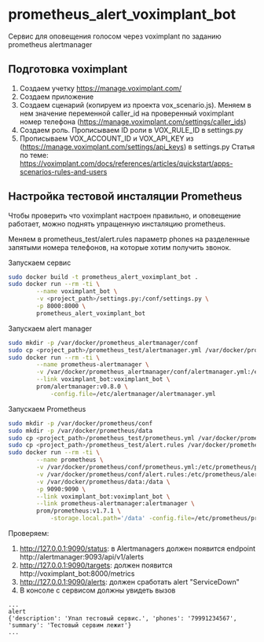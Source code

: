 # prometheus_alert_voximplant_bot
Сервис для оповещения голосом через voximplant по заданию prometheus alertmanager 

## Подготовка voximplant
1. Создаем учетку https://manage.voximplant.com/
2. Создаем приложение
3. Создаем сценарий (копируем из проекта vox_scenario.js). Меняем в нем значение переменной caller_id 
на проверенный voximplant номер телефона (https://manage.voximplant.com/settings/caller_ids)
4. Создаем роль. Прописываем ID роли в VOX_RULE_ID в settings.py 
5. Прописываем VOX_ACCOUNT_ID и VOX_API_KEY из  (https://manage.voximplant.com/settings/api_keys) в settings.py 
Статья по теме: https://voximplant.com/docs/references/articles/quickstart/apps-scenarios-rules-and-users

## Настройка тестовой инсталяции Prometheus
Чтобы проверить что voximplant настроен правильно, и оповещение работает, можно поднять упращенную инсталяцию prometheus.

Меняем в prometheus_test/alert.rules параметр phones на разделенные запятыми номера телефонов, 
на которые хотим получить звонок.

Запускаем сервис
```bash
sudo docker build -t prometheus_alert_voximplant_bot .
sudo docker run --rm -ti \
        --name voximplant_bot \
        -v <project_path>/settings.py:/conf/settings.py \
        -p 8000:8000 \
        prometheus_alert_voximplant_bot
```

Запускаем alert manager
```bash
sudo mkdir -p /var/docker/prometheus_alertmanager/conf
sudo cp <project_path>/prometheus_test/alertmanager.yml /var/docker/prometheus_alertmanager/conf
sudo docker run --rm -ti \
        --name prometheus-alertmanager \
        -v /var/docker/prometheus_alertmanager/conf/alertmanager.yml:/etc/alertmanager/alertmanager.yml \
        --link voximplant_bot:voximplant_bot \
        prom/alertmanager:v0.8.0 \
            -config.file=/etc/alertmanager/alertmanager.yml
```

Запускаем Prometheus
```bash
sudo mkdir -p /var/docker/prometheus/conf
sudo mkdir -p /var/docker/prometheus/data
sudo cp <project_path>/prometheus_test/prometheus.yml /var/docker/prometheus/conf
sudo cp <project_path>/prometheus_test/alert.rules /var/docker/prometheus/conf
sudo docker run --rm -ti \
        --name prometheus \
        -v /var/docker/prometheus/conf/prometheus.yml:/etc/prometheus/prometheus.yml \
        -v /var/docker/prometheus/conf/alert.rules:/etc/prometheus/alert.rules \
        -v /var/docker/prometheus/data:/data \
        -p 9090:9090 \
        --link voximplant_bot:voximplant_bot \
        --link prometheus-alertmanager:alertmanager \
        prom/prometheus:v1.7.1 \
            -storage.local.path='/data' -config.file=/etc/prometheus/prometheus.yml -alertmanager.url=http://alertmanager:9093
```

Проверяем:
 1. http://127.0.0.1:9090/status: в Alertmanagers должен появится endpoint http://alertmanager:9093/api/v1/alerts
 2. http://127.0.0.1:9090/targets: должен появится http://voximplant_bot:8000/metrics
 3. http://127.0.0.1:9090/alerts: должен сработать alert "ServiceDown"
 4. В консоле с сервисом должны увидеть вызов 
 ```
 ...
 alert
{'description': 'Упал тестовый сервис.', 'phones': '79991234567', 'summary': 'Тестовый сервим лежит'}
...
```